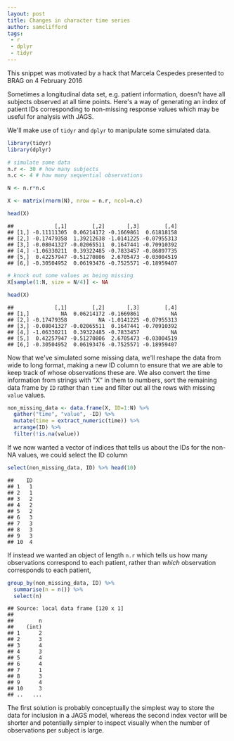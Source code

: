 ```yaml
---
layout: post
title: Changes in character time series
author: samclifford
tags:
 - r
 - dplyr
 - tidyr
---
```


This snippet was motivated by a hack that Marcela Cespedes presented to BRAG on 4 February 2016

Sometimes a longitudinal data set, e.g. patient information, doesn't have all subjects observed at all time points. Here's a way of generating an index of patient IDs corresponding to non-missing response values which may be useful for analysis with JAGS.

We'll make use of `tidyr` and `dplyr` to manipulate some simulated data.

``` r
library(tidyr)
library(dplyr)

# simulate some data
n.r <- 30 # how many subjects
n.c <- 4 # how many sequential observations

N <- n.r*n.c

X <- matrix(rnorm(N), nrow = n.r, ncol=n.c)

head(X)
```

    ##             [,1]        [,2]       [,3]        [,4]
    ## [1,] -0.11111305  0.06214172 -0.1669861  0.61818158
    ## [2,] -0.17479358  1.39212638 -1.0141225 -0.07955313
    ## [3,] -0.08041327 -0.02065511  0.1647441 -0.70910392
    ## [4,] -1.06330211  0.39322485 -0.7833457 -0.86897735
    ## [5,]  0.42257947 -0.51270806  2.6705473 -0.03004519
    ## [6,] -0.30504952  0.06193476 -0.7525571 -0.18959407

``` r
# knock out some values as being missing
X[sample(1:N, size = N/4)] <- NA

head(X)
```

    ##             [,1]        [,2]       [,3]        [,4]
    ## [1,]          NA  0.06214172 -0.1669861          NA
    ## [2,] -0.17479358          NA -1.0141225 -0.07955313
    ## [3,] -0.08041327 -0.02065511  0.1647441 -0.70910392
    ## [4,] -1.06330211  0.39322485 -0.7833457          NA
    ## [5,]  0.42257947 -0.51270806  2.6705473 -0.03004519
    ## [6,] -0.30504952  0.06193476 -0.7525571 -0.18959407

Now that we've simulated some missing data, we'll reshape the data from wide to long format, making a new ID column to ensure that we are able to keep track of whose observations these are. We also convert the time information from strings with "X" in them to numbers, sort the remaining data frame by `ID` rather than `time` and filter out all the rows with missing `value` values.

``` r
non_missing_data <- data.frame(X, ID=1:N) %>% 
  gather("time", "value", -ID) %>% 
  mutate(time = extract_numeric(time)) %>% 
  arrange(ID) %>% 
  filter(!is.na(value)) 
```

If we now wanted a vector of indices that tells us about the IDs for the non-NA values, we could select the ID column

``` r
select(non_missing_data, ID) %>% head(10)
```

    ##    ID
    ## 1   1
    ## 2   1
    ## 3   2
    ## 4   2
    ## 5   2
    ## 6   3
    ## 7   3
    ## 8   3
    ## 9   3
    ## 10  4

If instead we wanted an object of length `n.r` which tells us how many observations correspond to each patient, rather than *which* observation corresponds to each patient,

``` r
group_by(non_missing_data, ID) %>% 
  summarise(n = n()) %>% 
  select(n) 
```

    ## Source: local data frame [120 x 1]
    ## 
    ##        n
    ##    (int)
    ## 1      2
    ## 2      3
    ## 3      4
    ## 4      3
    ## 5      4
    ## 6      4
    ## 7      1
    ## 8      3
    ## 9      4
    ## 10     3
    ## ..   ...

The first solution is probably conceptually the simplest way to store the data for inclusion in a JAGS model, whereas the second index vector will be shorter and potentially simpler to inspect visually when the number of observations per subject is large.
